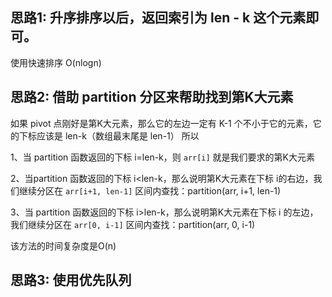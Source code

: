 ## 思路1: 升序排序以后，返回索引为 len - k 这个元素即可。
 使用快速排序 O(nlogn)


## 思路2: 借助 partition 分区来帮助找到第K大元素

如果 pivot 点刚好是第K大元素，那么它的左边一定有 K-1 个不小于它的元素，它的下标应该是
len-k（数组最末尾是 len-1）
所以

1、当 partition 函数返回的下标 i=len-k，则 `arr[i]` 就是我们要求的第K大元素

2、当partition 函数返回的下标 i<len-k，那么说明第K大元素在下标
i的右边，我们继续分区在 `arr[i+1, len-1]` 区间内查找：partition(arr, i+1,
len-1)

3、当 partition 函数返回的下标 i>len-k，那么说明第K大元素在下标 i
的左边，我们继续分区在 `arr[0, i-1]` 区间内查找：partition(arr, 0, i-1)

该方法的时间复杂度是O(n)



## 思路3: 使用优先队列
















